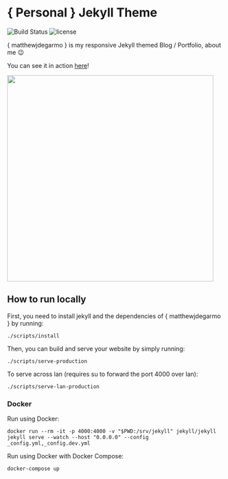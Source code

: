 # { Personal } Jekyll Theme
![Build Status](https://travis-ci.org/le4ker/personal-jekyll-theme.svg?branch=master)
![license](https://img.shields.io/badge/license-MIT-blue.svg?link=https://github.com/matthewjdegarmo/matthewjdegarmo.github.io/LICENSE)

{ matthewjdegarmo } is my responsive Jekyll themed Blog / Portfolio, about me :wink:

You can see it in action [here](https://matthewjdegarmo.github.io)!

<img src="https://github.com/matthewjdegarmo/matthewjdegarmo.github.io/img/site-mobile.mov.gif" height="480">


## How to run locally

First, you need to install jekyll and the dependencies of { matthewjdegarmo } by running:

```shell
./scripts/install
```

Then, you can build and serve your website by simply running:

```shell
./scripts/serve-production
```

To serve across lan (requires su to forward the port 4000 over lan):

```shell
./scripts/serve-lan-production
```

### Docker

Run using Docker:

```
docker run --rm -it -p 4000:4000 -v "$PWD:/srv/jekyll" jekyll/jekyll jekyll serve --watch --host "0.0.0.0" --config _config.yml,_config.dev.yml
```

Run using Docker with Docker Compose:
```
docker-compose up
```
